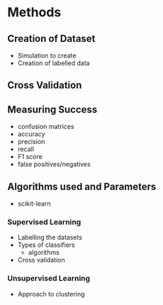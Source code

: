 # Methods

## Creation of Dataset

- Simulation to create
- Creation of labelled data

## Cross Validation

## Measuring Success

- confusion matrices
- accuracy
- precision
- recall
- F1 score
- false positives/negatives

## Algorithms used and Parameters

 - scikit-learn

### Supervised Learning

- Labelling the datasets
- Types of classifiers
    - algorithms
- Cross validation

### Unsupervised Learning

- Approach to clustering
